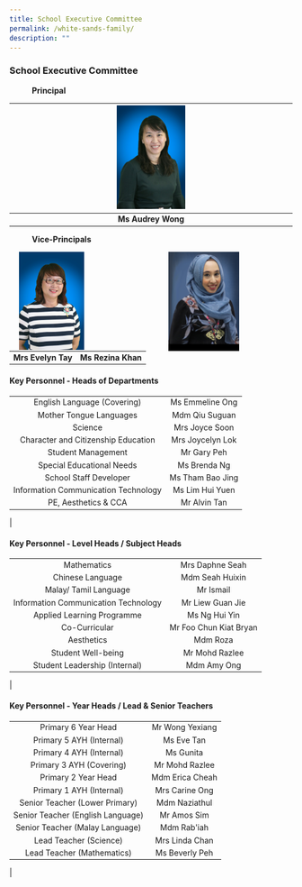 ```yaml
---
title: School Executive Committee
permalink: /white-sands-family/
description: ""
---
```

### **School Executive Committee**

<figure>
<figcaption><strong>  Principal
	</strong></figcaption>
</figure>

| <img src="/images/princpal.jpg" style="width:25%"> |
|:---:|
| **Ms Audrey Wong** |

<figure>
<figcaption><strong>  Vice-Principals
	</strong></figcaption>
</figure>

<img src="/images/viceprincipal1.jpg" style="width:25%;margin-right:95px;" align = "right">
<img src="/images/viceprincipal.jpg" style="width:23%;margin-right:150px;" align = "right">

<br clear="left"><br><br><br>
<br clear="left"><br><br>

| | |
|:---:|:---:|
| **Mrs Evelyn Tay** | **Ms Rezina Khan** |

#### **Key Personnel - Heads of Departments**

|  |  |
|:---:|:---:|
| English Language (Covering) | Ms Emmeline Ong |
| Mother Tongue Languages | Mdm Qiu Suguan |
| Science | Mrs Joyce Soon |
| Character and Citizenship Education | Mrs Joycelyn Lok |
| Student Management | Mr Gary Peh |
| Special Educational Needs | Ms Brenda Ng |
| School Staff Developer | Ms Tham Bao Jing |
| Information Communication Technology | Ms Lim Hui Yuen |
| PE, Aesthetics & CCA | Mr Alvin Tan |
|

#### **Key Personnel - Level Heads / Subject Heads**

|  |  |
|:---:|:---:|
| Mathematics | Mrs Daphne Seah |
| Chinese Language | Mdm Seah Huixin |
| Malay/ Tamil Language | Mr Ismail |
| Information Communication Technology | Mr Liew Guan Jie |
| Applied Learning Programme | Ms Ng Hui Yin |
| Co-Curricular | Mr Foo Chun Kiat Bryan |
| Aesthetics | Mdm Roza |
| Student Well-being | Mr Mohd Razlee |
| Student Leadership (Internal) | Mdm Amy Ong |
|

#### **Key Personnel - Year Heads / Lead & Senior Teachers**

|  |  |
|:---:|:---:|
| Primary 6 Year Head | Mr Wong Yexiang |
| Primary 5 AYH (Internal) | Ms Eve Tan |
| Primary 4 AYH (Internal) | Ms Gunita |
| Primary 3 AYH (Covering)  | Mr Mohd Razlee  |
| Primary 2 Year Head | Mdm Erica Cheah |
| Primary 1 AYH (Internal) | Mrs Carine Ong |
| Senior Teacher (Lower Primary) | Mdm Naziathul |
| Senior Teacher (English Language) | Mr Amos Sim |
| Senior Teacher (Malay Language) | Mdm Rab'iah |
| Lead Teacher (Science) | Mrs Linda Chan |
| Lead Teacher (Mathematics) | Ms Beverly Peh |
|